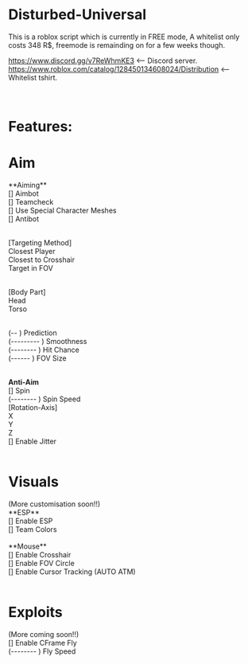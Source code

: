 # Disturbed-Universal
This is a roblox script which is currently in FREE mode,
A whitelist only costs 348 R$, freemode is remainding on for a few weeks though.

https://www.discord.gg/v7ReWhmKE3 <-- Discord server. <br>
https://www.roblox.com/catalog/128450134608024/Distribution <-- Whitelist tshirt.
<br><br><br>
# Features:
<h1>Aim</h1>
**Aiming**<br>
[] Aimbot<br>
[] Teamcheck<br>
[] Use Special Character Meshes<br>
[] Antibot<br><br>

[Targeting Method]<br>
Closest Player<br>
Closest to Crosshair<br>
Target in FOV<br><br>

[Body Part]<br>
Head<br>
Torso<br><br>

(--         ) Prediction<br>
(---------  ) Smoothness<br>
(--------   ) Hit Chance<br>
(------     ) FOV Size<br><br>

**Anti-Aim**<br>
[] Spin<br>
(--------   ) Spin Speed<br>
[Rotation-Axis]<br>
X<br>
Y<br>
Z<br>
[] Enable Jitter<br><br>

<h1>Visuals</h1> (More customisation soon!!)<br>
**ESP**<br>
[] Enable ESP<br>
[] Team Colors<br><br>
**Mouse**<br>
[] Enable Crosshair<br>
[] Enable FOV Circle<br>
[] Enable Cursor Tracking (AUTO ATM)<br><br>

<h1>Exploits</h1> (More coming soon!!)<br>
[] Enable CFrame Fly<br>
(--------   ) Fly Speed

